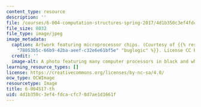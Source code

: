 ```yaml
---
content_type: resource
description: ''
file: /courses/6-004-computation-structures-spring-2017/4d1b350c3ef4fdcacfc78d7ae1d1661f_6-004S17-th.jpg
file_size: 8032
file_type: image/jpeg
image_metadata:
  caption: Artwork featuring microprocessor chips. (Courtesy of {{% resource_link
    "78853b5c-66b9-42ba-aeef-c32e6e61bf5e" "buglogic" %}}. License CC BY-NC-SA.)
  credit: ''
  image-alt: A photo featuring many computer processors in black and white
learning_resource_types: []
license: https://creativecommons.org/licenses/by-nc-sa/4.0/
ocw_type: OCWImage
resourcetype: Image
title: 6-004S17-th
uid: 4d1b350c-3ef4-fdca-cfc7-8d7ae1d1661f
---
```

